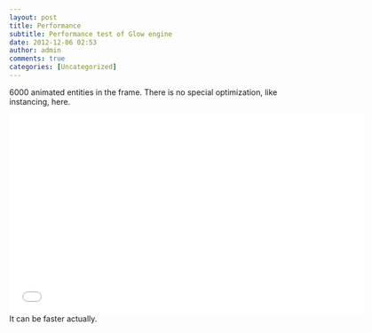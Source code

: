 ```yaml
---
layout: post
title: Performance
subtitle: Performance test of Glow engine
date: 2012-12-06 02:53
author: admin
comments: true
categories: [Uncategorized]
---
```

6000 animated entities in the frame. There is no special optimization, like instancing, here.
<iframe width="640" height="360" src="//www.youtube.com/embed/NSS2AC4OMFY" frameborder="0" allowfullscreen></iframe>
It can be faster actually.
